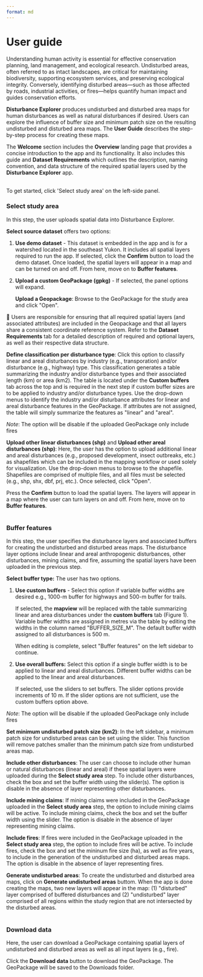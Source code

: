 ```yaml
---
format: md
---
```


# User guide

Understanding human activity is essential for effective conservation planning, land management, and ecological research. Undisturbed areas, often referred to as 
intact landscapes, are critical for maintaining biodiversity, supporting ecosystem services, and preserving ecological integrity. Conversely, identifying disturbed 
areas—such as those affected by roads, industrial activities, or fires—helps quantify human impact and guides conservation efforts.

**Disturbance Explorer** produces undisturbed and disturbed area maps for human disturbances as well as natural disturbances if desired. 
Users can explore the influence of buffer size and minimum patch size on the resulting undisturbed and disturbed area maps. 
The **User Guide** describes the step-by-step process for creating these maps.

The **Welcome** section includes the **Overview** landing page that provides a concise introduction to the app and its functionality. It also includes this guide and **Dataset Requirements** 
which outlines the description, naming convention, and data structure of the required spatial layers used by the **Disturbance Explorer** app. 
<br><br>

To get started, click 'Select study area' on the left-side panel. 


### Select study area

In this step, the user uploads spatial data into Disturbance Explorer.

**Select source dataset** offers two options:

1. **Use demo dataset** - This dataset is embedded in the app and is for a watershed located in the southeast Yukon. It includes all spatial layers required to run the app. If selected, click the **Confirm** button to load the demo dataset. Once loaded, the spatial layers will appear in a map and can be turned on and off. From here, move on to **Buffer features**.
   
2. **Upload a custom GeoPackage (gpkg)** - If selected, the panel options will expand.

   **Upload a Geopackage**: Browse to the GeoPackage for the study area and click "Open".

  📌 Users are responsible for ensuring that all required spatial layers (and associated attributes) are included in the Geopackage and that all layers share a consistent coordinate reference system.
   Refer to the **Dataset Requirements** tab for a detailed description of required and optional layers, as well as their respective data structure.

   **Define classification per disturbance type**: Click this option to classify linear and areal disturbances by industry (e.g., transporation) and/or disturbance (e.g., highway) type. This classification generates a table summarizing the industry and/or disturbance types and their associated length (km) or area (km2).    The table is located under the **Custom buffers** tab across the top and is required in the next step if custom buffer sizes are to be applied to industry and/or disturbance types. Use the drop-down menus to identify the industry and/or disturbance attributes for linear and areal disturbance features in the GeoPackage. If attributes are not assigned, the table will simply summarize the features as "linear" and "areal".

   *Note*: The option will be disable if the uploaded GeoPackage only include fires
   
   **Upload other linear disturbances (shp)** and **Upload other areal disturbances (shp)**: Here, the user has the option to upload additional linear and areal disturbances (e.g., proposed development, insect outbreaks, etc.) as shapefiles which can be included in the mapping workflow or used solely for visualization. Use the drop-down menus to browse to the shapefile. Shapefiles are comprised of multiple files, and all files must be selected (e.g., shp, shx, dbf, prj, etc.). Once selected, click "Open".

   Press the **Confirm** button to load the spatial layers. The layers will appear in a map where the user can turn layers on and off. From here, move on to **Buffer features**.
<br><br>

### Buffer features

In this step, the user specifies the disturbance layers and associated buffers for creating the undisturbed and disturbed areas maps. The disturbance layer options include linear and areal anthropogenic disturbances, other disturbances, mining claims, and fire, assuming the spatial layers have been uploaded in the previous step.

**Select buffer type:** The user has two options.

  1. **Use custom buffers** - Select this option if variable buffer widths are desired e.g., 1000-m buffer for highways and 500-m buffer for trails.
     
     If selected, the **mapview** will be replaced with the table summarizing linear and area disturbances under the **custom buffers** tab (Figure 1). Variable buffer widths are assigned in metres via the table by editing the widths in the column named "BUFFER_SIZE_M". The default buffer width assigned to all disturbances is 500 m.

     When editing is complete, select "Buffer features" on the left sidebar to continue.

  2. **Use overall buffers:** Select this option if a single buffer width is to be applied to linear and areal disturbances. Different buffer widths can be applied to the linear and areal disturbances.

     If selected, use the sliders to set buffers. The slider options provide increments of 10 m. If the slider options are not sufficient, use the custom buffers option above. 

   *Note*: The option will be disable if the uploaded GeoPackage only include fires

**Set minimum undisturbed patch size (km2)**: In the left sidebar, a minimum patch size for undisturbed areas can be set using the slider. This function will remove patches smaller than the minimum patch size from undisturbed areas map. 

**Include other disturbances**: The user can choose to include other human or natural disturbances (linear and areal) if these spatial layers were uploaded during the **Select study area** step.  To include other disturbances, check the box and set the buffer width using the slider(s). The option is disable in the absence of layer representing other disturbances. 

**Include mining claims**: If mining claims were included in the GeoPackage uploaded in the **Select study area** step, the option to include mining claims will be active. To include mining claims, check the box and set the buffer width using the slider. The option is disable in the absence of layer representing mining claims. 

**Include fires**: If fires were included in the GeoPackage uploaded in the **Select study area** step, the option to include fires will be active. To include fires, check the box and set the mininum fire size (ha), as well as fire years, to include in the generation of the undisturbed and disturbed areas maps. The option is disable in the absence of layer representing fires. 

**Generate undisturbed areas**: To create the undisturbed and disturbed area maps, click on **Generate undisturbed areas** buttom. When the app is done creating the maps, two new layers will appear in the map: (1) "disturbed" layer comprised of buffered disturbances and 
(2) "undisturbed" layer comprised of all regions within the study region that are not intersected by the disturbed areas. 
<br><br>

### Download data

Here, the user can download a GeoPackage containing spatial layers of undisturbed and disturbed areas as well as all input layers (e.g., fire).

Click the **Download data** button to download the GeoPackage. The GeoPackage will be saved to the Downloads folder.
